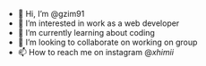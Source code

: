 - 👋 Hi, I’m @gzim91
- 👀 I’m interested in work as a web developer
- 🌱 I’m currently learning about coding
- 💞️ I’m looking to collaborate on working on group
- 📫 How to reach me on instagram @_xhimii_

<!---
gzim91/gzim91 is a ✨ special ✨ repository because its `README.md` (this file) appears on your GitHub profile.
You can click the Preview link to take a look at your changes.
--->
